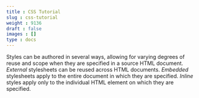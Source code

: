 ```yaml
---
title : CSS Tutorial
slug : css-tutorial
weight : 9136
draft : false
images : []
type : docs
---
```


Styles can be authored in several ways, allowing for varying degrees of reuse and scope when they are specified in a source HTML document. _External_ stylesheets can be reused across HTML documents. _Embedded_ stylesheets apply to the entire document in which they are specified. _Inline_ styles apply only to the individual HTML element on which they are specified.

